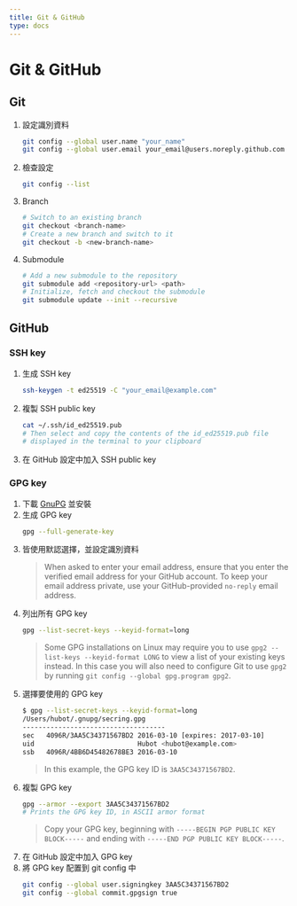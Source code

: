```yaml
---
title: Git & GitHub
type: docs
---
```

# Git & GitHub

## Git
1. 設定識別資料
    ```sh
    git config --global user.name "your_name"
    git config --global user.email your_email@users.noreply.github.com
    ```
2. 檢查設定
    ```sh
    git config --list
    ```
3. Branch
    ```sh
    # Switch to an existing branch
    git checkout <branch-name>
    # Create a new branch and switch to it
    git checkout -b <new-branch-name>
    ```
4. Submodule
    ```sh
    # Add a new submodule to the repository
    git submodule add <repository-url> <path>
    # Initialize, fetch and checkout the submodule
    git submodule update --init --recursive
    ```

## GitHub
### SSH key
1. 生成 SSH key
    ```sh
    ssh-keygen -t ed25519 -C "your_email@example.com"
    ```
2. 複製 SSH public key
    ```sh
    cat ~/.ssh/id_ed25519.pub
    # Then select and copy the contents of the id_ed25519.pub file
    # displayed in the terminal to your clipboard
    ```
3. 在 GitHub 設定中加入 SSH public key

### GPG key
1. 下載 [GnuPG](https://www.gnupg.org/download/) 並安裝
2. 生成 GPG key
    ```sh
    gpg --full-generate-key
    ```
3. 皆使用默認選擇，並設定識別資料
    > When asked to enter your email address, ensure that you enter the verified email address for your GitHub account. To keep your email address private, use your GitHub-provided `no-reply` email address.
4. 列出所有 GPG key
    ```sh
    gpg --list-secret-keys --keyid-format=long
    ```
    > Some GPG installations on Linux may require you to use `gpg2 --list-keys --keyid-format LONG` to view a list of your existing keys instead. In this case you will also need to configure Git to use `gpg2` by running `git config --global gpg.program gpg2`.
5. 選擇要使用的 GPG key
    ```sh
    $ gpg --list-secret-keys --keyid-format=long
    /Users/hubot/.gnupg/secring.gpg
    ------------------------------------
    sec   4096R/3AA5C34371567BD2 2016-03-10 [expires: 2017-03-10]
    uid                          Hubot <hubot@example.com>
    ssb   4096R/4BB6D45482678BE3 2016-03-10
    ```
    > In this example, the GPG key ID is `3AA5C34371567BD2`.
6. 複製 GPG key
    ```sh
    gpg --armor --export 3AA5C34371567BD2
    # Prints the GPG key ID, in ASCII armor format
    ```
    > Copy your GPG key, beginning with `-----BEGIN PGP PUBLIC KEY BLOCK-----` and ending with `-----END PGP PUBLIC KEY BLOCK-----`.
7. 在 GitHub 設定中加入 GPG key
8. 將 GPG key 配置到 git config 中
    ```sh
    git config --global user.signingkey 3AA5C34371567BD2
    git config --global commit.gpgsign true
    ```
